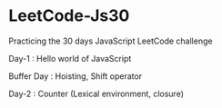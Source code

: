 # LeetCode-Js30
Practicing the 30 days JavaScript LeetCode challenge

Day-1 : Hello world of JavaScript 

Buffer Day : Hoisting, Shift operator

Day-2 : Counter (Lexical environment, closure)
